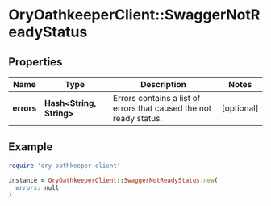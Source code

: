 # OryOathkeeperClient::SwaggerNotReadyStatus

## Properties

| Name | Type | Description | Notes |
| ---- | ---- | ----------- | ----- |
| **errors** | **Hash&lt;String, String&gt;** | Errors contains a list of errors that caused the not ready status. | [optional] |

## Example

```ruby
require 'ory-oathkeeper-client'

instance = OryOathkeeperClient::SwaggerNotReadyStatus.new(
  errors: null
)
```


